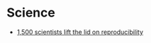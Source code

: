 # Science
- [1,500 scientists lift the lid on reproducibility](https://www.nature.com/news/1-500-scientists-lift-the-lid-on-reproducibility-1.19970)